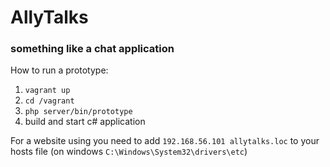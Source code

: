 # AllyTalks

### something like a chat application

How to run a prototype:

1. `vagrant up`
2. `cd /vagrant`
3. `php server/bin/prototype`
4. build and start c# application

For a website using you need to add `192.168.56.101 allytalks.loc` to your hosts file 
(on windows `C:\Windows\System32\drivers\etc`)
